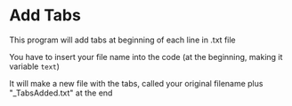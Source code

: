 # Add Tabs
This program will add tabs at beginning of each line in .txt file

You have to insert your file name into the code (at the beginning, making it variable `text`)

It will make a new file with the tabs, called your original filename plus "\_TabsAdded.txt" at the end
